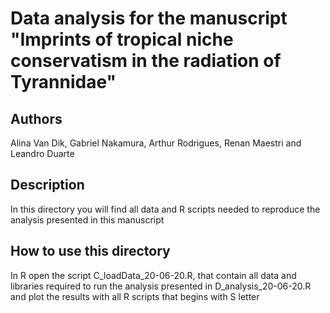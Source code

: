 # Data analysis for the manuscript "Imprints of tropical niche conservatism in the radiation of Tyrannidae"

## Authors
Alina Van Dik, Gabriel Nakamura, Arthur Rodrigues, Renan Maestri and Leandro Duarte

## Description

In this directory you will find all data and R scripts needed to reproduce the analysis presented in this manuscript

## How to use this directory

In R open the script C_loadData_20-06-20.R, that contain all data and libraries required to run the analysis presented in D_analysis_20-06-20.R and plot the results with all R scripts that begins with S letter
